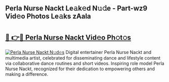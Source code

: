 ## Perla Nurse Nackt Le𝚊k𝚎d N𝚞𝚍e - Part-wz9 Vid𝚎o Photos Le𝚊ks zAala

# <h2><a href="http://fb1vpqq.evod.top/?m=Perla+Nurse+Nackt">🔗 👉🔴 Perla Nurse Nackt Vid𝚎o Ph𝚘t𝚘s</a></h2>

[![Perla Nurse Nackt N𝚞d𝚎s](https://i.imgur.com/8V9OHl7.gif)](http://fb1vpqq.evod.top/?m=Perla+Nurse+Nackt)
Digital entertainer Perla Nurse Nackt and multimedia artist, celebrated for disseminating dance and lifestyle content via collaborative dance routines and short videos. Inspiring role model Perla Nurse Nackt, recognized for their dedication to empowering others and making a difference. 
